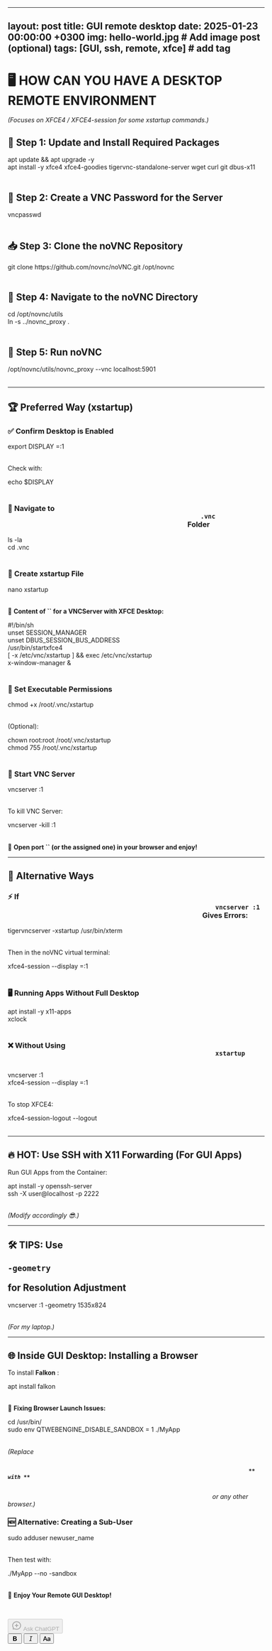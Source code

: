 <main class="relative flex min-h-0 flex-auto flex-grow flex-col">
	<div class="react-scroll-to-bottom--css-ciikt-79elbk h-full">
		<div class="react-scroll-to-bottom--css-ciikt-1n7m0yu flex flex-col">
			<div class="block">
				<div class="h-full w-full">
					<div class="flex h-full justify-center" style="margin: 0px 36px; padding-top: 66.08px; will-change: auto;">
						<div class="z-0 flex w-full flex-col items-center">
							<div id="prosemirror-context-children"></div>
							<div class="relative z-10 flex max-w-full h-fit" id="prosemirror-editor-container" style="padding-bottom: max(3rem, 24vh);">
								<div class="_main_5jn6z_1 z-10 markdown prose contain-inline-size dark:prose-invert focus:outline-none bg-transparent ProseMirror" contenteditable="true" style="width: 580px;" translate="no">
									<div contenteditable="false">
										<hr>
										</div>
										<h2>
											<span>layout: post title: GUI remote desktop date: 2025-01-23 00:00:00 +0300 img: hello-world.jpg # Add image post (optional) tags: [GUI, ssh, remote, xfce] # add tag</span>
										</h2>
										<h1>
											<span>🖥️ HOW CAN YOU HAVE A DESKTOP REMOTE ENVIRONMENT</span>
										</h1>
										<p>
											<span>
												<em>(Focuses on XFCE4 / XFCE4-session for some xstartup commands.)</em>
											</span>
										</p>
										<h2>
											<span>🔧 Step 1: Update and Install Required Packages</span>
										</h2>
										<div class="cm-editor ͼ1 ͼ3 ͼ4 ͼ2r ͼ61" data-is-code-block-view="true" contenteditable="false">
											<div class="cm-announced" aria-live="polite"></div>
											<div tabindex="-1" class="cm-scroller">
												<div spellcheck="false" autocorrect="off" autocapitalize="off" translate="no" contenteditable="true" class="cm-content" role="textbox" aria-multiline="true" data-language="shell" style="tab-size: 4;">
													<div class="cm-line">apt update &amp;&amp; apt upgrade 
														<span class="ͼ2u">-y</span>
													</div>
													<div class="cm-line">apt install 
														<span class="ͼ2u">-y</span> xfce4 xfce4-goodies tigervnc-standalone-server 
														<span class="ͼ2u">wget</span>
														<span class="ͼ2u">curl</span>
														<span class="ͼ2u">git</span> dbus-x11
													</div>
												</div>
												<div class="cm-layer cm-layer-above cm-cursorLayer" aria-hidden="true" style="z-index: 150; animation-duration: 1200ms; transform: scale(1, 1);">
													<div class="cm-cursor cm-cursor-primary" style="left: 6px; top: 5.59998px; height: 18.4px;"></div>
												</div>
												<div class="cm-layer cm-selectionLayer" aria-hidden="true" style="z-index: -2; transform: scale(1, 1);"></div>
											</div>
										</div>
										<h2>
											<span>🔑 Step 2: Create a VNC Password for the Server</span>
										</h2>
										<div class="cm-editor ͼ1 ͼ3 ͼ4 ͼ2r ͼ62" data-is-code-block-view="true" contenteditable="false">
											<div class="cm-announced" aria-live="polite"></div>
											<div tabindex="-1" class="cm-scroller">
												<div spellcheck="false" autocorrect="off" autocapitalize="off" translate="no" contenteditable="true" class="cm-content" role="textbox" aria-multiline="true" data-language="shell" style="tab-size: 4;">
													<div class="cm-line">vncpasswd</div>
												</div>
												<div class="cm-layer cm-layer-above cm-cursorLayer" aria-hidden="true" style="z-index: 150; animation-duration: 1200ms; transform: scale(1, 1);">
													<div class="cm-cursor cm-cursor-primary" style="left: 6px; top: 5.60004px; height: 18.4px;"></div>
												</div>
												<div class="cm-layer cm-selectionLayer" aria-hidden="true" style="z-index: -2; transform: scale(1, 1);"></div>
											</div>
										</div>
										<h2>
											<span>📥 Step 3: Clone the noVNC Repository</span>
										</h2>
										<div class="cm-editor ͼ1 ͼ3 ͼ4 ͼ2r ͼ63" data-is-code-block-view="true" contenteditable="false">
											<div class="cm-announced" aria-live="polite"></div>
											<div tabindex="-1" class="cm-scroller">
												<div spellcheck="false" autocorrect="off" autocapitalize="off" translate="no" contenteditable="true" class="cm-content" role="textbox" aria-multiline="true" data-language="shell" style="tab-size: 4;">
													<div class="cm-line">
														<span class="ͼ2u">git</span> clone https://github.com/novnc/noVNC.git /opt/novnc
													</div>
												</div>
												<div class="cm-layer cm-layer-above cm-cursorLayer" aria-hidden="true" style="z-index: 150; animation-duration: 1200ms;">
													<div class="cm-cursor cm-cursor-primary" style="left: 5.88004px; top: 5.48804px; height: 18.0319px;"></div>
												</div>
												<div class="cm-layer cm-selectionLayer" aria-hidden="true" style="z-index: -2;"></div>
											</div>
										</div>
										<h2>
											<span>📂 Step 4: Navigate to the noVNC Directory</span>
										</h2>
										<div class="cm-editor ͼ1 ͼ3 ͼ4 ͼ2r ͼ64" data-is-code-block-view="true" contenteditable="false">
											<div class="cm-announced" aria-live="polite"></div>
											<div tabindex="-1" class="cm-scroller">
												<div spellcheck="false" autocorrect="off" autocapitalize="off" translate="no" contenteditable="true" class="cm-content" role="textbox" aria-multiline="true" data-language="shell" style="tab-size: 4;">
													<div class="cm-line">
														<span class="ͼ2u">cd</span> /opt/novnc/utils
													</div>
													<div class="cm-line">
														<span class="ͼ2u">ln</span>
														<span class="ͼ2u">-s</span> ../novnc_proxy .
													</div>
												</div>
												<div class="cm-layer cm-layer-above cm-cursorLayer" aria-hidden="true" style="z-index: 150; animation-duration: 1200ms;">
													<div class="cm-cursor cm-cursor-primary" style="left: 5.88004px; top: 5.48798px; height: 18.032px;"></div>
												</div>
												<div class="cm-layer cm-selectionLayer" aria-hidden="true" style="z-index: -2;"></div>
											</div>
										</div>
										<h2>
											<span>🚀 Step 5: Run noVNC</span>
										</h2>
										<div class="cm-editor ͼ1 ͼ3 ͼ4 ͼ2r ͼ65" data-is-code-block-view="true" contenteditable="false">
											<div class="cm-announced" aria-live="polite"></div>
											<div tabindex="-1" class="cm-scroller">
												<div spellcheck="false" autocorrect="off" autocapitalize="off" translate="no" contenteditable="true" class="cm-content" role="textbox" aria-multiline="true" data-language="shell" style="tab-size: 4;">
													<div class="cm-line">/opt/novnc/utils/novnc_proxy 
														<span class="ͼ2u">--vnc</span> localhost:5901
													</div>
												</div>
												<div class="cm-layer cm-layer-above cm-cursorLayer" aria-hidden="true" style="z-index: 150; animation-duration: 1200ms;">
													<div class="cm-cursor cm-cursor-primary" style="left: 5.88004px; top: 5.48804px; height: 18.032px;"></div>
												</div>
												<div class="cm-layer cm-selectionLayer" aria-hidden="true" style="z-index: -2;"></div>
											</div>
										</div>
										<div contenteditable="false">
											<hr>
											</div>
											<h2>
												<span>🏆 Preferred Way (xstartup)</span>
											</h2>
											<h3>
												<span>✅ Confirm Desktop is Enabled</span>
											</h3>
											<div class="cm-editor ͼ1 ͼ3 ͼ4 ͼ2r ͼ66" data-is-code-block-view="true" contenteditable="false">
												<div class="cm-announced" aria-live="polite"></div>
												<div tabindex="-1" class="cm-scroller">
													<div spellcheck="false" autocorrect="off" autocapitalize="off" translate="no" contenteditable="true" class="cm-content" role="textbox" aria-multiline="true" data-language="shell" style="tab-size: 4;">
														<div class="cm-line">
															<span class="ͼ2s ͼb">export</span>
															<span class="ͼ2u ͼg">DISPLAY</span>
															<span class="ͼ2z">=</span>:1
														</div>
													</div>
													<div class="cm-layer cm-layer-above cm-cursorLayer" aria-hidden="true" style="z-index: 150; animation-duration: 1200ms;">
														<div class="cm-cursor cm-cursor-primary" style="left: 5.88004px; top: 5.48804px; height: 18.032px;"></div>
													</div>
													<div class="cm-layer cm-selectionLayer" aria-hidden="true" style="z-index: -2;"></div>
												</div>
											</div>
											<p>
												<span>Check with:</span>
											</p>
											<div class="cm-editor ͼ1 ͼ3 ͼ4 ͼ2r ͼ67" data-is-code-block-view="true" contenteditable="false">
												<div class="cm-announced" aria-live="polite"></div>
												<div tabindex="-1" class="cm-scroller">
													<div spellcheck="false" autocorrect="off" autocapitalize="off" translate="no" contenteditable="true" class="cm-content" role="textbox" aria-multiline="true" data-language="shell" style="tab-size: 4;">
														<div class="cm-line">
															<span class="ͼ2u">echo</span>
															<span class="ͼ2u ͼg">$DISPLAY</span>
														</div>
													</div>
													<div class="cm-layer cm-layer-above cm-cursorLayer" aria-hidden="true" style="z-index: 150; animation-duration: 1200ms;">
														<div class="cm-cursor cm-cursor-primary" style="left: 5.88004px; top: 5.48792px; height: 18.0321px;"></div>
													</div>
													<div class="cm-layer cm-selectionLayer" aria-hidden="true" style="z-index: -2;"></div>
												</div>
											</div>
											<h3>
												<span>📂 Navigate to </span>
												<code>
													<span>.vnc</span>
												</code>
												<span> Folder</span>
											</h3>
											<div class="cm-editor ͼ1 ͼ3 ͼ4 ͼ2r ͼ68" data-is-code-block-view="true" contenteditable="false">
												<div class="cm-announced" aria-live="polite"></div>
												<div tabindex="-1" class="cm-scroller">
													<div spellcheck="false" autocorrect="off" autocapitalize="off" translate="no" contenteditable="true" class="cm-content" role="textbox" aria-multiline="true" data-language="shell" style="tab-size: 4;">
														<div class="cm-line">
															<span class="ͼ2u">ls</span>
															<span class="ͼ2u">-la</span>
														</div>
														<div class="cm-line">
															<span class="ͼ2u">cd</span> .vnc
														</div>
													</div>
													<div class="cm-layer cm-layer-above cm-cursorLayer" aria-hidden="true" style="z-index: 150; animation-duration: 1200ms;">
														<div class="cm-cursor cm-cursor-primary" style="left: 5.88004px; top: 5.48804px; height: 18.032px;"></div>
													</div>
													<div class="cm-layer cm-selectionLayer" aria-hidden="true" style="z-index: -2;"></div>
												</div>
											</div>
											<h3>
												<span>📝 Create xstartup File</span>
											</h3>
											<div class="cm-editor ͼ1 ͼ3 ͼ4 ͼ2r ͼ69" data-is-code-block-view="true" contenteditable="false">
												<div class="cm-announced" aria-live="polite"></div>
												<div tabindex="-1" class="cm-scroller">
													<div spellcheck="false" autocorrect="off" autocapitalize="off" translate="no" contenteditable="true" class="cm-content" role="textbox" aria-multiline="true" data-language="shell" style="tab-size: 4;">
														<div class="cm-line">nano xstartup</div>
													</div>
													<div class="cm-layer cm-layer-above cm-cursorLayer" aria-hidden="true" style="z-index: 150; animation-duration: 1200ms;">
														<div class="cm-cursor cm-cursor-primary" style="left: 5.88004px; top: 5.48804px; height: 18.0319px;"></div>
													</div>
													<div class="cm-layer cm-selectionLayer" aria-hidden="true" style="z-index: -2;"></div>
												</div>
											</div>
											<p>
												<span>📜 </span>
												<span>
													<strong>Content of </strong>
												</span>
												<span>
													<strong>
														<strong>
															<strong>``</strong>
														</strong>
													</strong>
												</span>
												<span>
													<strong> for a VNCServer with XFCE Desktop:</strong>
												</span>
											</p>
											<div class="cm-editor ͼ1 ͼ3 ͼ4 ͼ2r ͼ6a" data-is-code-block-view="true" contenteditable="false">
												<div class="cm-announced" aria-live="polite"></div>
												<div tabindex="-1" class="cm-scroller">
													<div spellcheck="false" autocorrect="off" autocapitalize="off" translate="no" contenteditable="true" class="cm-content" role="textbox" aria-multiline="true" data-language="shell" style="tab-size: 4;">
														<div class="cm-line">
															<span class="ͼ36 ͼ5">#!/bin/sh</span>
														</div>
														<div class="cm-line">
															<span class="ͼ2s ͼb">unset</span> SESSION_MANAGER
														</div>
														<div class="cm-line">
															<span class="ͼ2s ͼb">unset</span> DBUS_SESSION_BUS_ADDRESS
														</div>
														<div class="cm-line">/usr/bin/startxfce4</div>
														<div class="cm-line">[ 
															<span class="ͼ2u">-x</span> /etc/vnc/xstartup ] &amp;&amp; exec /etc/vnc/xstartup
														</div>
														<div class="cm-line">x-window-manager &amp;</div>
													</div>
													<div class="cm-layer cm-layer-above cm-cursorLayer" aria-hidden="true" style="z-index: 150; animation-duration: 1200ms;">
														<div class="cm-cursor cm-cursor-primary" style="left: 5.88004px; top: 5.48804px; height: 18.032px;"></div>
													</div>
													<div class="cm-layer cm-selectionLayer" aria-hidden="true" style="z-index: -2;"></div>
												</div>
											</div>
											<h3>
												<span>🔧 Set Executable Permissions</span>
											</h3>
											<div class="cm-editor ͼ1 ͼ3 ͼ4 ͼ2r ͼ6b" data-is-code-block-view="true" contenteditable="false">
												<div class="cm-announced" aria-live="polite"></div>
												<div tabindex="-1" class="cm-scroller">
													<div spellcheck="false" autocorrect="off" autocapitalize="off" translate="no" contenteditable="true" class="cm-content" role="textbox" aria-multiline="true" data-language="shell" style="tab-size: 4;">
														<div class="cm-line">
															<span class="ͼ2u">chmod</span>
															<span class="ͼ2z">+</span>x /root/.vnc/xstartup
														</div>
													</div>
													<div class="cm-layer cm-layer-above cm-cursorLayer" aria-hidden="true" style="z-index: 150; animation-duration: 1200ms;">
														<div class="cm-cursor cm-cursor-primary" style="left: 5.88004px; top: 5.48804px; height: 18.0319px;"></div>
													</div>
													<div class="cm-layer cm-selectionLayer" aria-hidden="true" style="z-index: -2;"></div>
												</div>
											</div>
											<p>
												<span>(Optional):</span>
											</p>
											<div class="cm-editor ͼ1 ͼ3 ͼ4 ͼ2r ͼ6c" data-is-code-block-view="true" contenteditable="false">
												<div class="cm-announced" aria-live="polite"></div>
												<div tabindex="-1" class="cm-scroller">
													<div spellcheck="false" autocorrect="off" autocapitalize="off" translate="no" contenteditable="true" class="cm-content" role="textbox" aria-multiline="true" data-language="shell" style="tab-size: 4;">
														<div class="cm-line">
															<span class="ͼ2u">chown</span> root:root /root/.vnc/xstartup
														</div>
														<div class="cm-line">
															<span class="ͼ2u">chmod</span>
															<span class="ͼ2y ͼd">755</span> /root/.vnc/xstartup
														</div>
													</div>
													<div class="cm-layer cm-layer-above cm-cursorLayer" aria-hidden="true" style="z-index: 150; animation-duration: 1200ms;">
														<div class="cm-cursor cm-cursor-primary" style="left: 5.88004px; top: 5.48804px; height: 18.032px;"></div>
													</div>
													<div class="cm-layer cm-selectionLayer" aria-hidden="true" style="z-index: -2;"></div>
												</div>
											</div>
											<h3>
												<span>🚀 Start VNC Server</span>
											</h3>
											<div class="cm-editor ͼ1 ͼ3 ͼ4 ͼ2r ͼ6d" data-is-code-block-view="true" contenteditable="false">
												<div class="cm-announced" aria-live="polite"></div>
												<div tabindex="-1" class="cm-scroller">
													<div spellcheck="false" autocorrect="off" autocapitalize="off" translate="no" contenteditable="true" class="cm-content" role="textbox" aria-multiline="true" data-language="shell" style="tab-size: 4;">
														<div class="cm-line">vncserver :1</div>
													</div>
													<div class="cm-layer cm-layer-above cm-cursorLayer" aria-hidden="true" style="z-index: 150; animation-duration: 1200ms;">
														<div class="cm-cursor cm-cursor-primary" style="left: 5.88004px; top: 5.48804px; height: 18.0317px;"></div>
													</div>
													<div class="cm-layer cm-selectionLayer" aria-hidden="true" style="z-index: -2;"></div>
												</div>
											</div>
											<p>
												<span>To kill VNC Server:</span>
											</p>
											<div class="cm-editor ͼ1 ͼ3 ͼ4 ͼ2r ͼ6e" data-is-code-block-view="true" contenteditable="false">
												<div class="cm-announced" aria-live="polite"></div>
												<div tabindex="-1" class="cm-scroller">
													<div spellcheck="false" autocorrect="off" autocapitalize="off" translate="no" contenteditable="true" class="cm-content" role="textbox" aria-multiline="true" data-language="shell" style="tab-size: 4;">
														<div class="cm-line">vncserver 
															<span class="ͼ2u">-kill</span> :1
														</div>
													</div>
													<div class="cm-layer cm-layer-above cm-cursorLayer" aria-hidden="true" style="z-index: 150; animation-duration: 1200ms;">
														<div class="cm-cursor cm-cursor-primary" style="left: 5.88004px; top: 5.48828px; height: 18.0317px;"></div>
													</div>
													<div class="cm-layer cm-selectionLayer" aria-hidden="true" style="z-index: -2;"></div>
												</div>
											</div>
											<p>
												<span>🔗 </span>
												<span>
													<strong>Open port </strong>
												</span>
												<span>
													<strong>
														<strong>
															<strong>``</strong>
														</strong>
													</strong>
												</span>
												<span>
													<strong> (or the assigned one) in your browser and enjoy!</strong>
												</span>
											</p>
											<div contenteditable="false">
												<hr>
												</div>
												<h2>
													<span>🔄 Alternative Ways</span>
												</h2>
												<h3>
													<span>⚡ If </span>
													<code>
														<span>vncserver :1</span>
													</code>
													<span> Gives Errors:</span>
												</h3>
												<div class="cm-editor ͼ1 ͼ3 ͼ4 ͼ2r ͼ6f" data-is-code-block-view="true" contenteditable="false">
													<div class="cm-announced" aria-live="polite"></div>
													<div tabindex="-1" class="cm-scroller">
														<div spellcheck="false" autocorrect="off" autocapitalize="off" translate="no" contenteditable="true" class="cm-content" role="textbox" aria-multiline="true" data-language="shell" style="tab-size: 4;">
															<div class="cm-line">tigervncserver 
																<span class="ͼ2u">-xstartup</span> /usr/bin/xterm
															</div>
														</div>
														<div class="cm-layer cm-layer-above cm-cursorLayer" aria-hidden="true" style="z-index: 150; animation-duration: 1200ms;">
															<div class="cm-cursor cm-cursor-primary" style="left: 5.88004px; top: 5.48804px; height: 18.032px;"></div>
														</div>
														<div class="cm-layer cm-selectionLayer" aria-hidden="true" style="z-index: -2;"></div>
													</div>
												</div>
												<p>
													<span>Then in the noVNC virtual terminal:</span>
												</p>
												<div class="cm-editor ͼ1 ͼ3 ͼ4 ͼ2r ͼ6g" data-is-code-block-view="true" contenteditable="false">
													<div class="cm-announced" aria-live="polite"></div>
													<div tabindex="-1" class="cm-scroller">
														<div spellcheck="false" autocorrect="off" autocapitalize="off" translate="no" contenteditable="true" class="cm-content" role="textbox" aria-multiline="true" data-language="shell" style="tab-size: 4;">
															<div class="cm-line">xfce4-session 
																<span class="ͼ2u">--display</span>
																<span class="ͼ2z">=</span>:1
															</div>
														</div>
														<div class="cm-layer cm-layer-above cm-cursorLayer" aria-hidden="true" style="z-index: 150; animation-duration: 1200ms;">
															<div class="cm-cursor cm-cursor-primary" style="left: 5.88004px; top: 5.48828px; height: 18.032px;"></div>
														</div>
														<div class="cm-layer cm-selectionLayer" aria-hidden="true" style="z-index: -2;"></div>
													</div>
												</div>
												<h3>
													<span>🖥️ Running Apps Without Full Desktop</span>
												</h3>
												<div class="cm-editor ͼ1 ͼ3 ͼ4 ͼ2r ͼ6h" data-is-code-block-view="true" contenteditable="false">
													<div class="cm-announced" aria-live="polite"></div>
													<div tabindex="-1" class="cm-scroller">
														<div spellcheck="false" autocorrect="off" autocapitalize="off" translate="no" contenteditable="true" class="cm-content" role="textbox" aria-multiline="true" data-language="shell" style="tab-size: 4;">
															<div class="cm-line">apt install 
																<span class="ͼ2u">-y</span> x11-apps
															</div>
															<div class="cm-line">xclock</div>
														</div>
														<div class="cm-layer cm-layer-above cm-cursorLayer" aria-hidden="true" style="z-index: 150; animation-duration: 1200ms;">
															<div class="cm-cursor cm-cursor-primary" style="left: 5.88004px; top: 5.48804px; height: 18.0317px;"></div>
														</div>
														<div class="cm-layer cm-selectionLayer" aria-hidden="true" style="z-index: -2;"></div>
													</div>
												</div>
												<h3>
													<span>❌ Without Using </span>
													<code>
														<span>xstartup</span>
													</code>
												</h3>
												<div class="cm-editor ͼ1 ͼ3 ͼ4 ͼ2r ͼ6i" data-is-code-block-view="true" contenteditable="false">
													<div class="cm-announced" aria-live="polite"></div>
													<div tabindex="-1" class="cm-scroller">
														<div spellcheck="false" autocorrect="off" autocapitalize="off" translate="no" contenteditable="true" class="cm-content" role="textbox" aria-multiline="true" data-language="shell" style="tab-size: 4;">
															<div class="cm-line">vncserver :1</div>
															<div class="cm-line">xfce4-session 
																<span class="ͼ2u">--display</span>
																<span class="ͼ2z">=</span>:1
															</div>
														</div>
														<div class="cm-layer cm-layer-above cm-cursorLayer" aria-hidden="true" style="z-index: 150; animation-duration: 1200ms;">
															<div class="cm-cursor cm-cursor-primary" style="left: 5.88004px; top: 5.48779px; height: 18.0322px;"></div>
														</div>
														<div class="cm-layer cm-selectionLayer" aria-hidden="true" style="z-index: -2;"></div>
													</div>
												</div>
												<p>
													<span>To stop XFCE4:</span>
												</p>
												<div class="cm-editor ͼ1 ͼ3 ͼ4 ͼ2r ͼ6j" data-is-code-block-view="true" contenteditable="false">
													<div class="cm-announced" aria-live="polite"></div>
													<div tabindex="-1" class="cm-scroller">
														<div spellcheck="false" autocorrect="off" autocapitalize="off" translate="no" contenteditable="true" class="cm-content" role="textbox" aria-multiline="true" data-language="shell" style="tab-size: 4;">
															<div class="cm-line">xfce4-session-logout 
																<span class="ͼ2u">--logout</span>
															</div>
														</div>
														<div class="cm-layer cm-layer-above cm-cursorLayer" aria-hidden="true" style="z-index: 150; animation-duration: 1200ms;">
															<div class="cm-cursor cm-cursor-primary" style="left: 5.88004px; top: 5.48804px; height: 18.032px;"></div>
														</div>
														<div class="cm-layer cm-selectionLayer" aria-hidden="true" style="z-index: -2;"></div>
													</div>
												</div>
												<div contenteditable="false">
													<hr>
													</div>
													<h2>
														<span>🔥 HOT: Use SSH with X11 Forwarding (For GUI Apps)</span>
													</h2>
													<p>
														<span>Run GUI Apps from the Container:</span>
													</p>
													<div class="cm-editor ͼ1 ͼ3 ͼ4 ͼ2r ͼ6k" data-is-code-block-view="true" contenteditable="false">
														<div class="cm-announced" aria-live="polite"></div>
														<div tabindex="-1" class="cm-scroller">
															<div spellcheck="false" autocorrect="off" autocapitalize="off" translate="no" contenteditable="true" class="cm-content" role="textbox" aria-multiline="true" data-language="shell" style="tab-size: 4;">
																<div class="cm-line">apt install 
																	<span class="ͼ2u">-y</span> openssh-server
																</div>
																<div class="cm-line">
																	<span class="ͼ2u">ssh</span>
																	<span class="ͼ2u">-X</span> user@localhost 
																	<span class="ͼ2u">-p</span>
																	<span class="ͼ2y ͼd">2222</span>
																</div>
															</div>
															<div class="cm-layer cm-layer-above cm-cursorLayer" aria-hidden="true" style="z-index: 150; animation-duration: 1200ms;">
																<div class="cm-cursor cm-cursor-primary" style="left: 5.88004px; top: 5.48804px; height: 18.032px;"></div>
															</div>
															<div class="cm-layer cm-selectionLayer" aria-hidden="true" style="z-index: -2;"></div>
														</div>
													</div>
													<p>
														<span>
															<em>(Modify accordingly 😎.)</em>
														</span>
													</p>
													<div contenteditable="false">
														<hr>
														</div>
														<h2>
															<span>🛠️ TIPS: Use </span>
															<code>
																<span>-geometry</span>
															</code>
															<span> for Resolution Adjustment</span>
														</h2>
														<div class="cm-editor ͼ1 ͼ3 ͼ4 ͼ2r ͼ6l" data-is-code-block-view="true" contenteditable="false">
															<div class="cm-announced" aria-live="polite"></div>
															<div tabindex="-1" class="cm-scroller">
																<div spellcheck="false" autocorrect="off" autocapitalize="off" translate="no" contenteditable="true" class="cm-content" role="textbox" aria-multiline="true" data-language="shell" style="tab-size: 4;">
																	<div class="cm-line">vncserver :1 
																		<span class="ͼ2u">-geometry</span> 1535x824
																	</div>
																</div>
																<div class="cm-layer cm-layer-above cm-cursorLayer" aria-hidden="true" style="z-index: 150; animation-duration: 1200ms;">
																	<div class="cm-cursor cm-cursor-primary" style="left: 5.88004px; top: 5.48779px; height: 18.0322px;"></div>
																</div>
																<div class="cm-layer cm-selectionLayer" aria-hidden="true" style="z-index: -2;"></div>
															</div>
														</div>
														<p>
															<span>
																<em>(For my laptop.)</em>
															</span>
														</p>
														<div contenteditable="false">
															<hr>
															</div>
															<h2>
																<span>🌐 Inside GUI Desktop: Installing a Browser</span>
															</h2>
															<p>
																<span>To install </span>
																<span>
																	<strong>Falkon</strong>
																</span>
																<span>:</span>
															</p>
															<div class="cm-editor ͼ1 ͼ3 ͼ4 ͼ2r ͼ6m" data-is-code-block-view="true" contenteditable="false">
																<div class="cm-announced" aria-live="polite"></div>
																<div tabindex="-1" class="cm-scroller">
																	<div spellcheck="false" autocorrect="off" autocapitalize="off" translate="no" contenteditable="true" class="cm-content" role="textbox" aria-multiline="true" data-language="shell" style="tab-size: 4;">
																		<div class="cm-line">apt install falkon</div>
																	</div>
																	<div class="cm-layer cm-layer-above cm-cursorLayer" aria-hidden="true" style="z-index: 150; animation-duration: 1200ms;">
																		<div class="cm-cursor cm-cursor-primary" style="left: 5.88004px; top: 5.48779px; height: 18.032px;"></div>
																	</div>
																	<div class="cm-layer cm-selectionLayer" aria-hidden="true" style="z-index: -2;"></div>
																</div>
															</div>
															<p>
																<span>🔹 </span>
																<span>
																	<strong>Fixing Browser Launch Issues:</strong>
																</span>
															</p>
															<div class="cm-editor ͼ1 ͼ3 ͼ4 ͼ2r ͼ6n" data-is-code-block-view="true" contenteditable="false">
																<div class="cm-announced" aria-live="polite"></div>
																<div tabindex="-1" class="cm-scroller">
																	<div spellcheck="false" autocorrect="off" autocapitalize="off" translate="no" contenteditable="true" class="cm-content" role="textbox" aria-multiline="true" data-language="shell" style="tab-size: 4;">
																		<div class="cm-line">
																			<span class="ͼ2u">cd</span> /usr/bin/
																		</div>
																		<div class="cm-line">
																			<span class="ͼ2u">sudo</span> env 
																			<span class="ͼ2u ͼg">QTWEBENGINE_DISABLE_SANDBOX</span>
																			<span class="ͼ2z">=</span>
																			<span class="ͼ2y ͼd">1</span> ./MyApp
																		</div>
																	</div>
																	<div class="cm-layer cm-layer-above cm-cursorLayer" aria-hidden="true" style="z-index: 150; animation-duration: 1200ms;">
																		<div class="cm-cursor cm-cursor-primary" style="left: 5.88004px; top: 5.48828px; height: 18.0315px;"></div>
																	</div>
																	<div class="cm-layer cm-selectionLayer" aria-hidden="true" style="z-index: -2;"></div>
																</div>
															</div>
															<p>
																<span>
																	<em>(Replace </em>
																</span>
																<code>
																	<span>
																		<strong>
																			<em>** with **</em>
																		</strong>
																	</span>
																</code>
																<span>
																	<em> or any other browser.)</em>
																</span>
															</p>
															<h3>
																<span>🆕 Alternative: Creating a Sub-User</span>
															</h3>
															<div class="cm-editor ͼ1 ͼ3 ͼ4 ͼ2r ͼ6o" data-is-code-block-view="true" contenteditable="false">
																<div class="cm-announced" aria-live="polite"></div>
																<div tabindex="-1" class="cm-scroller">
																	<div spellcheck="false" autocorrect="off" autocapitalize="off" translate="no" contenteditable="true" class="cm-content" role="textbox" aria-multiline="true" data-language="shell" style="tab-size: 4;">
																		<div class="cm-line">
																			<span class="ͼ2u">sudo</span> adduser newuser_name
																		</div>
																	</div>
																	<div class="cm-layer cm-layer-above cm-cursorLayer" aria-hidden="true" style="z-index: 150; animation-duration: 1200ms;">
																		<div class="cm-cursor cm-cursor-primary" style="left: 5.88004px; top: 5.48828px; height: 18.032px;"></div>
																	</div>
																	<div class="cm-layer cm-selectionLayer" aria-hidden="true" style="z-index: -2;"></div>
																</div>
															</div>
															<p>
																<span>Then test with:</span>
															</p>
															<div class="cm-editor ͼ1 ͼ3 ͼ4 ͼ2r ͼ6p" data-is-code-block-view="true" contenteditable="false">
																<div class="cm-announced" aria-live="polite"></div>
																<div tabindex="-1" class="cm-scroller">
																	<div spellcheck="false" autocorrect="off" autocapitalize="off" translate="no" contenteditable="true" class="cm-content" role="textbox" aria-multiline="true" data-language="shell" style="tab-size: 4;">
																		<div class="cm-line">./MyApp 
																			<span class="ͼ2u">--no</span>
																			<span class="ͼ2u">-sandbox</span>
																		</div>
																	</div>
																	<div class="cm-layer cm-layer-above cm-cursorLayer" aria-hidden="true" style="z-index: 150; animation-duration: 1200ms;">
																		<div class="cm-cursor cm-cursor-primary" style="left: 5.88004px; top: 5.48804px; height: 18.032px;"></div>
																	</div>
																	<div class="cm-layer cm-selectionLayer" aria-hidden="true" style="z-index: -2;"></div>
																</div>
															</div>
															<p>
																<span>🚀 </span>
																<span>
																	<strong>Enjoy Your Remote GUI Desktop!</strong>
																</span>
															</p>
															<p>
																<br class="ProseMirror-trailingBreak">
																</p>
															</div>
															<div aria-hidden="true" class="pointer-events-none invisible fixed left-0 top-0 h-0 overflow-clip">
																<div>
																	<div role="toolbar" aria-orientation="horizontal" dir="ltr" class="m-0 flex h-10 w-fit min-w-0 flex-shrink items-center overflow-hidden rounded-xl border border-token-border-light bg-token-main-surface-primary shadow-xl p-1" tabindex="0" data-orientation="horizontal" style="outline: none;">
																		<button type="button" disabled="" class="flex h-full items-center gap-1 rounded-lg px-2.5 hover:bg-[#f5f5f5] disabled:opacity-50 disabled:cursor-not-allowed dark:hover:bg-token-main-surface-secondary disabled:hover:bg-transparent" tabindex="-1" data-orientation="horizontal" data-radix-collection-item="">
																			<svg width="24" height="24" viewBox="0 0 24 24" fill="none"
																				xmlns="http://www.w3.org/2000/svg" class="icon-sm mr-0.5 text-token-text-tertiary">
																				<path fill-rule="evenodd" clip-rule="evenodd" d="M12 4.5C7.5271 4.5 4 7.91095 4 12C4 13.6958 4.5996 15.263 5.62036 16.5254C5.80473 16.7534 5.87973 17.0509 5.82551 17.339C5.72928 17.8505 5.60336 18.3503 5.45668 18.8401C6.08722 18.743 6.69878 18.6098 7.2983 18.4395C7.54758 18.3687 7.81461 18.3975 8.04312 18.5197C9.20727 19.1423 10.5566 19.5 12 19.5C16.4729 19.5 20 16.0891 20 12C20 7.91095 16.4729 4.5 12 4.5ZM2 12C2 6.70021 6.53177 2.5 12 2.5C17.4682 2.5 22 6.70021 22 12C22 17.2998 17.4682 21.5 12 21.5C10.3694 21.5 8.82593 21.1286 7.46141 20.4675C6.36717 20.7507 5.2423 20.9253 4.06155 20.9981C3.72191 21.019 3.39493 20.8658 3.19366 20.5915C2.9924 20.3171 2.94448 19.9592 3.06647 19.6415C3.35663 18.8859 3.6004 18.1448 3.77047 17.399C2.65693 15.8695 2 14.0088 2 12ZM12 8C12.5523 8 13 8.44772 13 9V11H15C15.5523 11 16 11.4477 16 12C16 12.5523 15.5523 13 15 13H13V15C13 15.5523 12.5523 16 12 16C11.4477 16 11 15.5523 11 15V13H9C8.44772 13 8 12.5523 8 12C8 11.4477 8.44772 11 9 11H11V9C11 8.44772 11.4477 8 12 8Z" fill="currentColor"></path>
																			</svg>
																			<span class="truncate text-sm text-token-text-primary">Ask ChatGPT</span>
																		</button>
																		<div data-orientation="vertical" aria-orientation="vertical" role="separator" class="mx-1 p-0 list-none h-full w-[1px] bg-token-border-light"></div>
																		<button type="button" aria-label="Bold" class="flex h-full items-center gap-1 rounded-lg px-2.5 hover:bg-[#f5f5f5] disabled:opacity-50 disabled:cursor-not-allowed dark:hover:bg-token-main-surface-secondary disabled:hover:bg-transparent" tabindex="-1" data-orientation="horizontal" data-radix-collection-item="">
																			<svg width="16" height="17" viewBox="0 0 16 17" fill="none"
																				xmlns="http://www.w3.org/2000/svg" class="icon-sm text-token-text-primary">
																				<path d="M5.11619 13.8334C4.41395 13.8334 4 13.4047 4 12.6655V4.32729C4 3.59548 4.41395 3.16675 5.11619 3.16675H8.64218C10.6454 3.16675 11.9021 4.19424 11.9021 5.82787C11.9021 6.99581 11.0298 7.97155 9.89882 8.14157V8.20071C11.3477 8.31158 12.4121 9.36864 12.4121 10.7805C12.4121 12.6581 11.0002 13.8334 8.72349 13.8334H5.11619ZM6.23239 7.60195H7.83645C9.02657 7.60195 9.70663 7.07712 9.70663 6.1753C9.70663 5.31782 9.10788 4.82995 8.0656 4.82995H6.23239V7.60195ZM6.23239 12.1702H8.15431C9.44052 12.1702 10.1354 11.6232 10.1354 10.6031C10.1354 9.60519 9.41834 9.07296 8.10256 9.07296H6.23239V12.1702Z" fill="currentColor"></path>
																			</svg>
																		</button>
																		<button type="button" aria-label="Italic" class="flex h-full items-center gap-1 rounded-lg px-2.5 hover:bg-[#f5f5f5] disabled:opacity-50 disabled:cursor-not-allowed dark:hover:bg-token-main-surface-secondary disabled:hover:bg-transparent" tabindex="-1" data-orientation="horizontal" data-radix-collection-item="">
																			<svg width="16" height="17" viewBox="0 0 16 17" fill="none"
																				xmlns="http://www.w3.org/2000/svg" class="icon-sm text-token-text-primary">
																				<path d="M9.94587 13.3511C9.89814 13.6297 9.6566 13.8334 9.37393 13.8334H4.95078C4.59259 13.8334 4.31994 13.5121 4.37824 13.1587C4.42447 12.8785 4.66675 12.6729 4.95077 12.6729H6.60855L8.09599 4.32729H6.62967C6.27148 4.32729 5.99883 4.00598 6.05714 3.65257C6.10337 3.37234 6.34565 3.16675 6.62967 3.16675H11.054C11.4108 3.16675 11.683 3.4856 11.6271 3.83793C11.5824 4.11979 11.3394 4.32729 11.054 4.32729H9.39198L7.90454 12.6729H9.37393C9.73357 12.6729 10.0066 12.9967 9.94587 13.3511Z" fill="currentColor"></path>
																			</svg>
																		</button>
																		<button type="button" aria-label="Transform" aria-haspopup="dialog" aria-expanded="false" aria-controls="radix-:r6n:" data-state="closed" class="flex h-full items-center gap-1 rounded-lg px-2.5 hover:bg-[#f5f5f5] disabled:opacity-50 disabled:cursor-not-allowed dark:hover:bg-token-main-surface-secondary disabled:hover:bg-transparent" tabindex="-1" data-orientation="horizontal" data-radix-collection-item="">
																			<svg width="16" height="17" viewBox="0 0 16 17" fill="none"
																				xmlns="http://www.w3.org/2000/svg" class="icon-sm text-token-text-primary">
																				<path d="M12.0464 13.9622C10.5481 13.9622 9.49341 13.0267 9.49341 11.6453C9.49341 10.3004 10.5262 9.47447 12.3373 9.37214L14.4394 9.24789V8.65586C14.4394 7.80071 13.8648 7.28907 12.9047 7.28907C12.1482 7.28907 11.6464 7.55951 11.2099 8.26117C11.0499 8.49506 10.8463 8.59739 10.5699 8.59739C10.1771 8.59739 9.89345 8.33426 9.89345 7.93958C9.89345 7.77878 9.93709 7.60336 10.0316 7.42794C10.4317 6.55817 11.5882 6.00269 12.9629 6.00269C14.8176 6.00269 16.0032 6.9894 16.0032 8.53161V13.1728C16.0032 13.6698 15.6904 13.9695 15.2467 13.9695C14.8103 13.9695 14.5121 13.6845 14.4976 13.2167V12.5662H14.4612C14.0175 13.4213 13.0429 13.9622 12.0464 13.9622ZM12.4755 12.7124C13.5738 12.7124 14.4394 11.9522 14.4394 10.9509V10.3442L12.5483 10.4612C11.61 10.527 11.079 10.9436 11.079 11.6014C11.079 12.2738 11.6391 12.7124 12.4755 12.7124Z" fill="currentColor"></path>
																				<path d="M0.814628 13.9476C0.327306 13.9476 0 13.6479 0 13.202C0 13.0778 0.0290939 12.917 0.101828 12.7196L3.29488 4.0219C3.50581 3.43718 3.86221 3.16675 4.43681 3.16675C5.00414 3.16675 5.35327 3.42987 5.57147 4.01459L8.7718 12.7196C8.84453 12.9243 8.87362 13.0632 8.87362 13.202C8.87362 13.6333 8.53177 13.9476 8.059 13.9476C7.62259 13.9476 7.38256 13.7429 7.2371 13.2751L6.43701 11.002H2.42206L1.62926 13.2678C1.47651 13.7429 1.23649 13.9476 0.814628 13.9476ZM2.83665 9.66447H6.02243L4.44409 5.03786H4.40044L2.83665 9.66447Z" fill="currentColor"></path>
																			</svg>
																		</button>
																	</div>
																</div>
															</div>
															<div class="pointer-events-none relative flex h-full flex-shrink-0 z-20 basis-0" style="width: 0px; opacity: 1; will-change: auto;">
																<div class="pointer-events-auto absolute bottom-0 left-0 top-0 w-0 overflow-visible pl-2"></div>
															</div>
														</div>
													</div>
												</div>
											</div>
										</div>
									</div>
								</div>
							</main>
